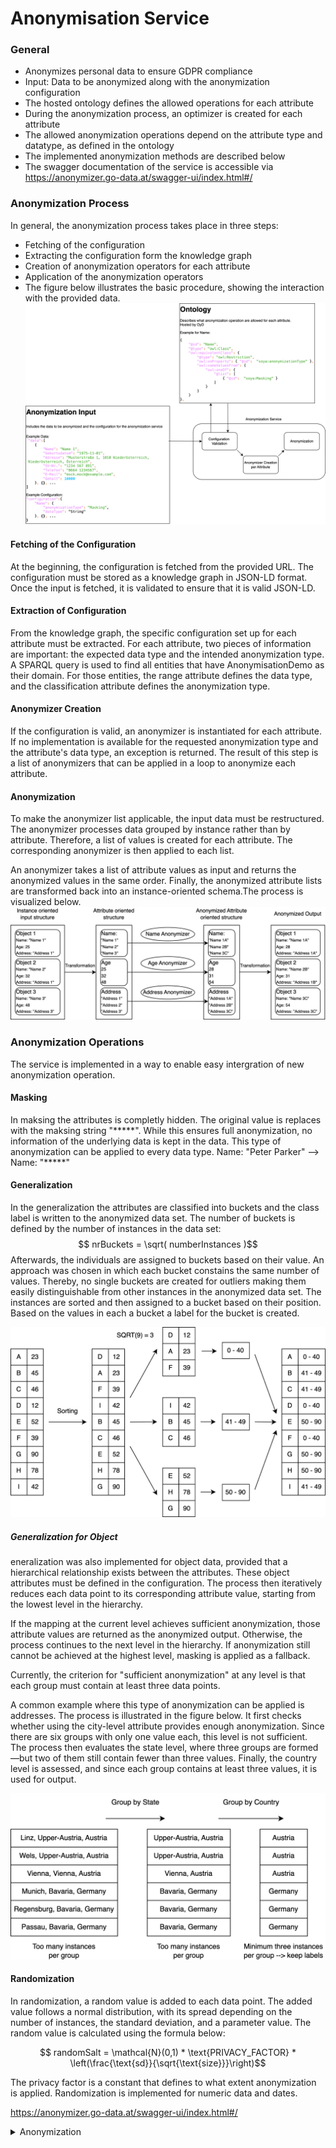 # Anonymisation Service

### General
* Anonymizes personal data to ensure GDPR compliance
* Input: Data to be anonymized along with the anonymization configuration
* The hosted ontology defines the allowed operations for each attribute
* During the anonymization process, an optimizer is created for each attribute
* The allowed anonymization operations depend on the attribute type and datatype, as defined in the ontology
* The implemented anonymization methods are described below
* The swagger documentation of the service is accessible via https://anonymizer.go-data.at/swagger-ui/index.html#/

### Anonymization Process

In general, the anonymization process takes place in three steps:
* Fetching of the configuration
* Extracting the configuration form the knowledge graph
* Creation of anonymization operators for each attribute
* Application of the anonymization operators
* The figure below illustrates the basic procedure, showing the interaction with the provided data.
![New_Architecture](figures/Anonymizer.png)

#### Fetching of the Configuration
At the beginning, the configuration is fetched from the provided URL. The configuration must be stored as a knowledge graph in JSON-LD format. Once the input is fetched, it is validated to ensure that it is valid JSON-LD.

#### Extraction of Configuration
From the knowledge graph, the specific configuration set up for each attribute must be extracted. For each attribute, two pieces of information are important: the expected data type and the intended anonymization type. A SPARQL query is used to find all entities that have AnonymisationDemo as their domain. For those entities, the range attribute defines the data type, and the classification attribute defines the anonymization type.

#### Anonymizer Creation
If the configuration is valid, an anonymizer is instantiated for each attribute. If no implementation is available for the requested anonymization type and the attribute's data type, an exception is returned. The result of this step is a list of anonymizers that can be applied in a loop to anonymize each attribute.

#### Anonymization
To make the anonymizer list applicable, the input data must be restructured. The anonymizer processes data grouped by instance rather than by attribute. Therefore, a list of values is created for each attribute. The corresponding anonymizer is then applied to each list.

An anonymizer takes a list of attribute values as input and returns the anonymized values in the same order. Finally, the anonymized attribute lists are transformed back into an instance-oriented schema.The process is visualized below.
![Anonymization_Process](figures/Anonymization_Process.png)

### Anonymization Operations

The service is implemented in a way to enable easy intergration of new anonymization operation.

#### Masking

In maksing the attributes is completly hidden. The original value is replaces with the maksing string "****\*". While this ensures full anonymization, no information of the underlying data is kept in the data. This type of anonymization can be applied to every data type. 
Name: "Peter Parker" --> Name: "*****"


#### Generalization

In the generalization the attributes are classified into buckets and the class label is written to the anonymized data set. The number of buckets is defined by the number of instances in the data set:
$$ nrBuckets = \sqrt( numberInstances )$$
Afterwards, the individuals are assigned to buckets based on their value. An approach was chosen in which each bucket constains the same number of values. Thereby, no single buckets are created for outliers making them easily distinguishable from other instances in the anonymized data set. The instances are sorted and then assigned to a bucket based on their position. Based on the values in each a bucket a label for the bucket is created. 

 ![Generalization](figures/Generalization.png)

##### Generalization for Object

eneralization was also implemented for object data, provided that a hierarchical relationship exists between the attributes. These object attributes must be defined in the configuration. The process then iteratively reduces each data point to its corresponding attribute value, starting from the lowest level in the hierarchy.

If the mapping at the current level achieves sufficient anonymization, those attribute values are returned as the anonymized output. Otherwise, the process continues to the next level in the hierarchy. If anonymization still cannot be achieved at the highest level, masking is applied as a fallback.

Currently, the criterion for "sufficient anonymization" at any level is that each group must contain at least three data points.

A common example where this type of anonymization can be applied is addresses. The process is illustrated in the figure below. It first checks whether using the city-level attribute provides enough anonymization. Since there are six groups with only one value each, this level is not sufficient. The process then evaluates the state level, where three groups are formed—but two of them still contain fewer than three values. Finally, the country level is assessed, and since each group contains at least three values, it is used for output.

![address_generalization](figures/address_generalization.png)


#### Randomization

In randomization, a random value is added to each data point. The added value follows a normal distribution, with its spread depending on the number of instances, the standard deviation, and a parameter value. The random value is calculated using the formula below:

$$ randomSalt = \mathcal{N}(0,1) * \text{PRIVACY_FACTOR} * \left(\frac{\text{sd}}{\sqrt{\text{size}}}\right)$$

The privacy factor is a constant that defines to what extent anonymization is applied. Randomization is implemented for numeric data and dates. 


https://anonymizer.go-data.at/swagger-ui/index.html#/

<details><summary>Anonymization</summary>

* PUT /api/anonymise

```json
{
    "ontology": "Beispiele/anonymization_ontology.json",
    "data":[
        {
            "Name": "Name 1",
            "Geburtsdatum": "1975-11-01",
            "Adresse": "Musterstraße 1, 1010 St-Pölten, Niederösterreich, Österreich",
            "Gehalt": 10000
        },
        {
            "Name": "Name 2",
            "Adresse": "Musterstraße 1, 1010 Melk, Niederösterreich, Österreich",
            "Geburtsdatum": "1985-12-12",
            "Gehalt": 100000
        },
        {
            "Name": "Name 3",
            "Adresse": "Musterstraße 1, 1010 St-Pölten, Niederösterreich, Österreich",
            "Gehalt": 40000
        },
        {
            "Name": "Name 4",
            "Geburtsdatum": "1950-07-07",
            "Adresse": "Musterstraße 1, 1010 Wien, Wien, Österreich"
        },
        {
            "Geburtsdatum": "1990-01-01",
            "Adresse": "Musterstraße 1, 1010 Wien, Wien, Österreich",
            "Gehalt": 45000
        },
        {
            "Name": "Name 6",
            "Geburtsdatum": "2019-05-14",
            "Gehalt": 12000
        },
        {
            "Name": "Name 7",
            "Geburtsdatum": "1974-01-01",
            "Adresse": "Musterstraße 1, 1010 Wien, Wien, Österreich",
            "Gehalt": 10000
        },
        {
            "Name": "Name 8",
            "Geburtsdatum": "1966-06-06",
            "Adresse": "Musterstraße 1, 1010 Wien, Wien, Österreich",
            "Gehalt": 30000
        },
        {
            "Name": "Name 9",
            "Geburtsdatum": "1979-01-25"
        },
        {
            "Name": "Name 10",
            "Geburtsdatum": "1949-11-01",
            "Gehalt": 20000
        }
    ],
    "configuration":{
        "Name": {
            "anonymisationType": "Masking",
            "dataType": "Numeric"
        }, 
        "Geburtsdatum": {
            "anonymisationType": "Randomization",
            "dataType": "Date"
        }, 
        "Adresse": {
            "anonymisationType": "Generalization",
            "dataType": "Address"
        },
        "Gehalt": {
            "anonymisationType": "Generalization",
            "dataType": "Numeric"
        }
    }
```

* Response
```json
{
   "version":"1.0.0",
   "valid":true,
   "anonymisedData":[
      {
         "Adresse":"Niederösterreich",
         "Geburtsdatum":"1980-05-13",
         "Gehalt":"<= 25000.0",
         "Name":"*****"
      },
      {
         "Adresse":"Niederösterreich",
         "Geburtsdatum":"1973-07-22",
         "Gehalt":">= 25000.0",
         "Name":"*****"
      },
      {
         "Adresse":"Niederösterreich",
         "Gehalt":">= 25000.0",
         "Name":"*****"
      },
      {
         "Adresse":"Wien",
         "Geburtsdatum":"1949-05-19",
         "Name":"*****"
      },
      {
         "Adresse":"Wien",
         "Geburtsdatum":"1980-11-11",
         "Gehalt":">= 25000.0"
      },
      {
         "Geburtsdatum":"2014-03-21",
         "Gehalt":"<= 25000.0",
         "Name":"*****"
      },
      {
         "Adresse":"Wien",
         "Geburtsdatum":"1984-03-22",
         "Gehalt":"<= 25000.0",
         "Name":"*****"
      },
      {
         "Adresse":"Wien",
         "Geburtsdatum":"1959-02-11",
         "Gehalt":">= 25000.0",
         "Name":"*****"
      },
      {
         "Geburtsdatum":"1982-02-11",
         "Name":"*****"
      },
      {
         "Geburtsdatum":"1944-12-05",
         "Gehalt":"<= 25000.0",
         "Name":"*****"
      }
   ]
}
```
